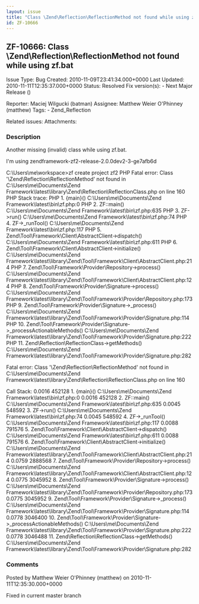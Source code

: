 ```yaml
---
layout: issue
title: "Class \Zend\Reflection\ReflectionMethod not found while using zf.bat"
id: ZF-10666
---
```


ZF-10666: Class \\Zend\\Reflection\\ReflectionMethod not found while using zf.bat
---------------------------------------------------------------------------------

 Issue Type: Bug Created: 2010-11-09T23:41:34.000+0000 Last Updated: 2010-11-11T12:35:37.000+0000 Status: Resolved Fix version(s): - Next Major Release ()
 
 Reporter:  Maciej Wilgucki (batman)  Assignee:  Matthew Weier O'Phinney (matthew)  Tags: - Zend\_Reflection
 
 Related issues: 
 Attachments: 
### Description

Another missing (invalid) class while using zf.bat.

I'm using zendframework-zf2-release-2.0.0dev2-3-ge7afb6d

C:\\Users\\me\\workspace>zf create project zf2 PHP Fatal error: Class '\\Zend\\Reflection\\ReflectionMethod' not found in C:\\Users\\me\\Documents\\Zend Framework\\latest\\library\\Zend\\Reflection\\ReflectionClass.php on line 160 PHP Stack trace: PHP 1. {main}() C:\\Users\\me\\Documents\\Zend Framework\\latest\\bin\\zf.php:0 PHP 2. ZF::main() C:\\Users\\me\\Documents\\Zend Framework\\latest\\bin\\zf.php:635 PHP 3. ZF->run() C:\\Users\\me\\Documents\\Zend Framework\\latest\\bin\\zf.php:74 PHP 4. ZF->\_runTool() C:\\Users\\me\\Documents\\Zend Framework\\latest\\bin\\zf.php:117 PHP 5. Zend\\Tool\\Framework\\Client\\AbstractClient->dispatch() C:\\Users\\me\\Documents\\Zend Framework\\latest\\bin\\zf.php:611 PHP 6. Zend\\Tool\\Framework\\Client\\AbstractClient->initialize() C:\\Users\\me\\Documents\\Zend Framework\\latest\\library\\Zend\\Tool\\Framework\\Client\\AbstractClient.php:214 PHP 7. Zend\\Tool\\Framework\\Provider\\Repository->process() C:\\Users\\me\\Documents\\Zend Framework\\latest\\library\\Zend\\Tool\\Framework\\Client\\AbstractClient.php:124 PHP 8. Zend\\Tool\\Framework\\Provider\\Signature->process() C:\\Users\\me\\Documents\\Zend Framework\\latest\\library\\Zend\\Tool\\Framework\\Provider\\Repository.php:173 PHP 9. Zend\\Tool\\Framework\\Provider\\Signature->\_process() C:\\Users\\me\\Documents\\Zend Framework\\latest\\library\\Zend\\Tool\\Framework\\Provider\\Signature.php:114 PHP 10. Zend\\Tool\\Framework\\Provider\\Signature->\_processActionableMethods() C:\\Users\\me\\Documents\\Zend Framework\\latest\\library\\Zend\\Tool\\Framework\\Provider\\Signature.php:222 PHP 11. Zend\\Reflection\\ReflectionClass->getMethods() C:\\Users\\me\\Documents\\Zend Framework\\latest\\library\\Zend\\Tool\\Framework\\Provider\\Signature.php:282

Fatal error: Class '\\Zend\\Reflection\\ReflectionMethod' not found in C:\\Users\\me\\Documents\\Zend Framework\\latest\\library\\Zend\\Reflection\\ReflectionClass.php on line 160

Call Stack: 0.0016 452128 1. {main}() C:\\Users\\me\\Documents\\Zend Framework\\latest\\bin\\zf.php:0 0.0016 452128 2. ZF::main() C:\\Users\\me\\Documents\\Zend Framework\\latest\\bin\\zf.php:635 0.0045 548592 3. ZF->run() C:\\Users\\me\\Documents\\Zend Framework\\latest\\bin\\zf.php:74 0.0045 548592 4. ZF->\_runTool() C:\\Users\\me\\Documents\\Zend Framework\\latest\\bin\\zf.php:117 0.0088 791576 5. Zend\\Tool\\Framework\\Client\\AbstractClient->dispatch() C:\\Users\\me\\Documents\\Zend Framework\\latest\\bin\\zf.php:611 0.0088 791576 6. Zend\\Tool\\Framework\\Client\\AbstractClient->initialize() C:\\Users\\me\\Documents\\Zend Framework\\latest\\library\\Zend\\Tool\\Framework\\Client\\AbstractClient.php:214 0.0759 2888568 7. Zend\\Tool\\Framework\\Provider\\Repository->process() C:\\Users\\me\\Documents\\Zend Framework\\latest\\library\\Zend\\Tool\\Framework\\Client\\AbstractClient.php:124 0.0775 3045952 8. Zend\\Tool\\Framework\\Provider\\Signature->process() C:\\Users\\me\\Documents\\Zend Framework\\latest\\library\\Zend\\Tool\\Framework\\Provider\\Repository.php:173 0.0775 3045952 9. Zend\\Tool\\Framework\\Provider\\Signature->\_process() C:\\Users\\me\\Documents\\Zend Framework\\latest\\library\\Zend\\Tool\\Framework\\Provider\\Signature.php:114 0.0778 3046400 10. Zend\\Tool\\Framework\\Provider\\Signature->\_processActionableMethods() C:\\Users\\me\\Documents\\Zend Framework\\latest\\library\\Zend\\Tool\\Framework\\Provider\\Signature.php:222 0.0778 3046488 11. Zend\\Reflection\\ReflectionClass->getMethods() C:\\Users\\me\\Documents\\Zend Framework\\latest\\library\\Zend\\Tool\\Framework\\Provider\\Signature.php:282

 

 

### Comments

Posted by Matthew Weier O'Phinney (matthew) on 2010-11-11T12:35:30.000+0000

Fixed in current master branch

 

 
